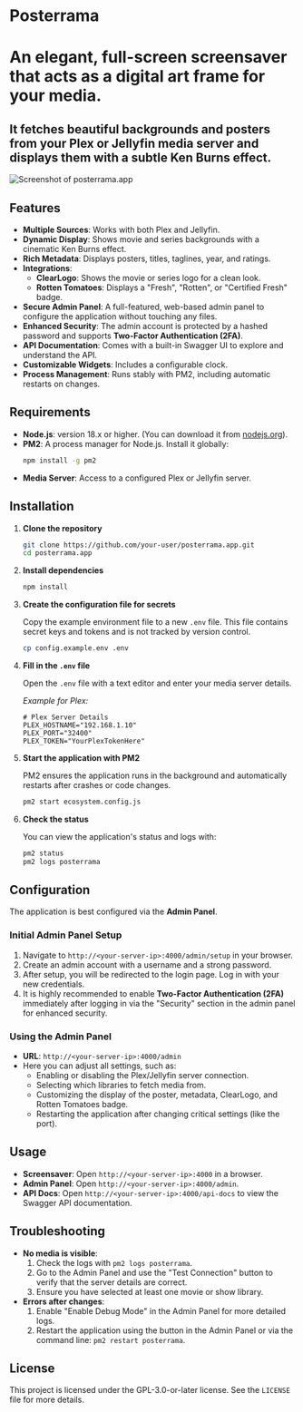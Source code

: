# Posterrama

# An elegant, full-screen screensaver that acts as a digital art frame for your media.

## It fetches beautiful backgrounds and posters from your Plex or Jellyfin media server and displays them with a subtle Ken Burns effect.

![Screenshot of posterrama.app](https://demo.posterrama.app/screenshot.png)

## Features

*   **Multiple Sources**: Works with both Plex and Jellyfin.
*   **Dynamic Display**: Shows movie and series backgrounds with a cinematic Ken Burns effect.
*   **Rich Metadata**: Displays posters, titles, taglines, year, and ratings.
*   **Integrations**:
    *   **ClearLogo**: Shows the movie or series logo for a clean look.
    *   **Rotten Tomatoes**: Displays a "Fresh", "Rotten", or "Certified Fresh" badge.
*   **Secure Admin Panel**: A full-featured, web-based admin panel to configure the application without touching any files.
*   **Enhanced Security**: The admin account is protected by a hashed password and supports **Two-Factor Authentication (2FA)**.
*   **API Documentation**: Comes with a built-in Swagger UI to explore and understand the API.
*   **Customizable Widgets**: Includes a configurable clock.
*   **Process Management**: Runs stably with PM2, including automatic restarts on changes.

## Requirements

*   **Node.js**: version 18.x or higher.
    (You can download it from [nodejs.org](https://nodejs.org/en/download/)).
*   **PM2**: A process manager for Node.js. Install it globally:
    ```bash
    npm install -g pm2
    ```
*   **Media Server**: Access to a configured Plex or Jellyfin server.

## Installation

1.  **Clone the repository**
    ```bash
    git clone https://github.com/your-user/posterrama.app.git
    cd posterrama.app
    ```

2.  **Install dependencies**
    ```bash
    npm install
    ```

3.  **Create the configuration file for secrets**

    Copy the example environment file to a new `.env` file. This file contains secret keys and tokens and is not tracked by version control.

    ```bash
    cp config.example.env .env
    ```

4.  **Fill in the `.env` file**

    Open the `.env` file with a text editor and enter your media server details.

    *Example for Plex:*
    ```env
    # Plex Server Details
    PLEX_HOSTNAME="192.168.1.10"
    PLEX_PORT="32400"
    PLEX_TOKEN="YourPlexTokenHere"
    ```

5.  **Start the application with PM2**

    PM2 ensures the application runs in the background and automatically restarts after crashes or code changes.

    ```bash
    pm2 start ecosystem.config.js
    ```

6.  **Check the status**

    You can view the application's status and logs with:
    ```bash
    pm2 status
    pm2 logs posterrama
    ```

## Configuration

The application is best configured via the **Admin Panel**.

### Initial Admin Panel Setup

1.  Navigate to `http://<your-server-ip>:4000/admin/setup` in your browser.
2.  Create an admin account with a username and a strong password.
3.  After setup, you will be redirected to the login page. Log in with your new credentials.
4.  It is highly recommended to enable **Two-Factor Authentication (2FA)** immediately after logging in via the "Security" section in the admin panel for enhanced security.

### Using the Admin Panel

*   **URL**: `http://<your-server-ip>:4000/admin`
*   Here you can adjust all settings, such as:
    *   Enabling or disabling the Plex/Jellyfin server connection.
    *   Selecting which libraries to fetch media from.
    *   Customizing the display of the poster, metadata, ClearLogo, and Rotten Tomatoes badge.
    *   Restarting the application after changing critical settings (like the port).

## Usage

*   **Screensaver**: Open `http://<your-server-ip>:4000` in a browser.
*   **Admin Panel**: Open `http://<your-server-ip>:4000/admin`.
*   **API Docs**: Open `http://<your-server-ip>:4000/api-docs` to view the Swagger API documentation.

## Troubleshooting

*   **No media is visible**:
    1.  Check the logs with `pm2 logs posterrama`.
    2.  Go to the Admin Panel and use the "Test Connection" button to verify that the server details are correct.
    3.  Ensure you have selected at least one movie or show library.
*   **Errors after changes**:
    1.  Enable "Enable Debug Mode" in the Admin Panel for more detailed logs.
    2.  Restart the application using the button in the Admin Panel or via the command line: `pm2 restart posterrama`.

## License

This project is licensed under the GPL-3.0-or-later license. See the `LICENSE` file for more details.